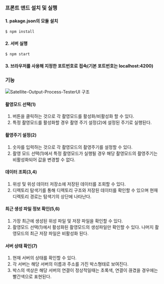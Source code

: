 ### 프론트 앤드 설치 및 실행
#### 1. pakage.json의 모듈 설치

    $ npm install

#### 2. 서버 실행

    $ npm start

#### 3. 브라우저를 사용해 지정한 포트번호로 접속(기본 포트번호는 localhost:4200)



### 기능

![Satellite-Output-Process-TesterUI 구조](./img/Satellite-Output-Process-Tester-imageUI.JPG)

#### 촬영모드 선택(1)
  1. 버튼을 클릭하는 것으로 각 촬영모드를 활성화/비활성화 할 수 있다.
  2. 특정 촬영모드를 활성화할 경우 촬영 주기 설정(2)에 설정된 주기로 실행된다.

#### 촬영주기 설정(2)
  1. 숫자를 입력하는 것으로 각 촬영모드의 촬영주기를 설정할 수 있다.
  2. 촬영 모드 선택(1)에서 특정 촬영모드가 실행될 경우 해당 촬영모드의 촬영주기는 비활성화되어 값을 변경할 수 없다.

#### 데이터 조회(3,4)
  1. 위성 및 위성 데이터 저장소에 저장된 데이터를 조회할 수 있다.
  2. 디렉토리 탐색기를 통해 디렉토리 구조와 저장된 데이터를 확인할 수 있으며 현재 디렉토리 경로는 탐색기의 상단에 나타난다.

#### 최근 생성 파일 정보 확인(5,6)
  1. 가장 최근에 생성된 위성 파일 및 저장 파일을 확인할 수 있다.
  2. 촬영모드 선택(1)에서 활성화된 촬영모드의 생성파일만 확인할 수 있다. 나머지 촬영모드의 최근 저장 파일은 비활성화 된다.

#### 서버 상태 확인(7)
  1. 현재 서버의 상태를 확인할 수 있다.
  2. 각 서버는 해당 서버의 이름과 주소를 가진 박스형태로 보여진다.
  3. 박스의 색상은 해당 서버의 연결이 정상적일때는 초록색, 연결이 끊겼을 경우에는 빨간색으로 표현된다.
